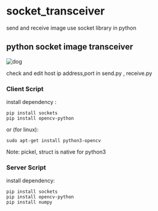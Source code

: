 # socket_transceiver
send and receive image use socket library in python

<h2> python socket image transceiver </h2>

![dog](https://github.com/Ai-Room2023/socket_transceiver/assets/140303548/9309dad4-728e-44b1-9f76-368b8ed388d6)

check and edit host ip address,port in send.py , receive.py 
<h3> Client Script </h3>
install dependency :

```
pip install sockets
pip install opencv-python
```
or (for linux):
```
sudo apt-get install python3-opencv
```
Note: pickel, struct is native for python3

<h3> Server Script </h3>
install dependency:

```
pip install sockets
pip install opencv-python
pip install numpy
```

